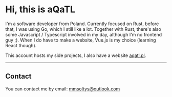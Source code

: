 # Hi, this is aQaTL

I'm a software developer from Poland. Currently focused on Rust, before that, I was using Go,
which I still like a lot. Together with Rust, there's also some Javascript / Typescript
involved in my day, although I'm no frontend guy ;). When I do have to make a website, 
Vue.js is my choice (learning React though).

This account hosts my side projects, I also have a website [aqatl.pl](https://aqatl.pl).

--- 

## Contact

You can contact me by email: mmsoltys@outlook.com

